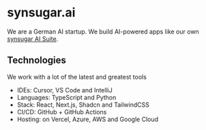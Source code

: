 # synsugar.ai
We are a German AI startup. We build AI-powered apps like our own [synsugar AI Suite](https://www.synsugar.ai/).

## Technologies
We work with a lot of the latest and greatest tools

* IDEs: Cursor, VS Code and IntelliJ
* Languages: TypeScript and Python
* Stack: React, Next.js, Shadcn and TailwindCSS
* CI/CD: GitHub + GitHub Actions
* Hosting: on Vercel, Azure, AWS and Google Cloud
